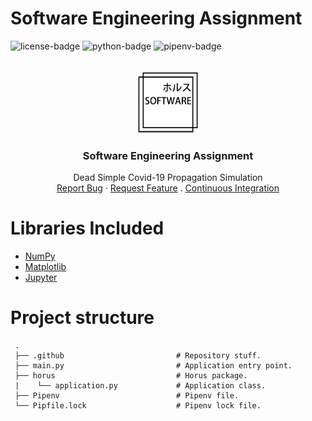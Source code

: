 # Software Engineering Assignment
![license-badge] ![python-badge] ![pipenv-badge]
<!-- PROJECT LOGO -->
<br />
<div align="center">
  <a href="https://github.com/thiago-rezende/se-covid-assignment">
    <img src="https://github.com/thiago-rezende/se-covid-assignment/raw/main/.github/logo.png" alt="Logo" width="100" height="100">
  </a>

  <h3 align="center">Software Engineering Assignment</h3>
  <p align="center">
    Dead Simple Covid-19 Propagation Simulation
    <br />
    <a href="https://github.com/thiago-rezende/se-covid-assignment/issues">Report Bug</a>
    ·
    <a href="https://github.com/thiago-rezende/se-covid-assignment/issues">Request Feature</a>
    .
    <a href="https://github.com/thiago-rezende/se-covid-assignment/actions">Continuous Integration</a>
  </p>
</div>

# Libraries Included
 - [NumPy][numpy-url]
 - [Matplotlib][matplotlib-url]
 - [Jupyter][jupyter-url]

# Project structure
```
 .
 ├── .github                         # Repository stuff.
 ├── main.py                         # Application entry point.
 ├── horus                           # Horus package.
 |    └── application.py             # Application class.
 ├── Pipenv                          # Pipenv file.
 └── Pipfile.lock                    # Pipenv lock file.
```

<!-- Links -->
[python-url]: https://www.python.org/
[matplotlib-url]: https://github.com/gabime/spdlog
[numpy-url]: https://github.com/catchorg/Catch2
[jupyter-url]: https://jupyter.org/

<!-- Badges -->
[license-badge]: https://img.shields.io/github/license/thiago-rezende/se-covid-assignment?style=flat-square
[pipenv-badge]: https://img.shields.io/badge/Pipenv-2020.11-blueviolet.svg?style=flat-square
[python-badge]: https://img.shields.io/github/pipenv/locked/python-version/thiago-rezende/se-covid-assignment?style=flat-square
